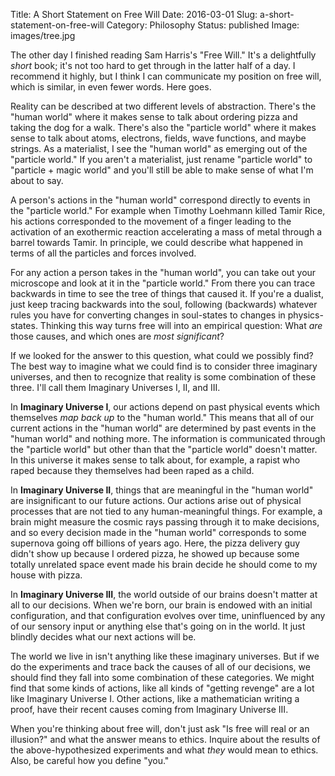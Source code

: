Title: A Short Statement on Free Will
Date: 2016-03-01
Slug: a-short-statement-on-free-will
Category: Philosophy
Status: published
Image: images/tree.jpg

The other day I finished reading Sam Harris's "Free Will." It's a delightfully
*short* book; it's not too hard to get through in the latter half of a day.
I recommend it highly, but I think I can communicate my position on free will,
which is similar, in even fewer words. Here goes.

Reality can be described at two different levels of abstraction. There's the
"human world" where it makes sense to talk about ordering pizza and taking the
dog for a walk. There's also the "particle world" where it makes sense to talk
about atoms, electrons, fields, wave functions, and maybe strings. As
a materialist, I see the "human world" as emerging out of the "particle world."
If you aren't a materialist, just rename "particle world" to "particle + magic
world" and you'll still be able to make sense of what I'm about to say.

A person's actions in the "human world" correspond directly to events in the
"particle world." For example when Timothy Loehmann killed Tamir Rice, his
actions corresponded to the movement of a finger leading to the activation of an
exothermic reaction accelerating a mass of metal through a barrel towards Tamir.
In principle, we could describe what happened in terms of all the particles and
forces involved.

For any action a person takes in the "human world", you can take out your
microscope and look at it in the "particle world." From there you can trace
backwards in time to see the tree of things that caused it. If you're a dualist,
just keep tracing backwards into the soul, following (backwards) whatever rules
you have for converting changes in soul-states to changes in physics-states.
Thinking this way turns free will into an empirical question: What *are* those
causes, and which ones are *most significant*?

If we looked for the answer to this question, what could we possibly find? The
best way to imagine what we could find is to consider three imaginary universes,
and then to recognize that reality is some combination of these three. I'll call
them Imaginary Universes I, II, and III.

In **Imaginary Universe I**, our actions depend on past physical events which
themselves *map back up* to the "human world." This means that all of our
current actions in the "human world" are determined by past events in the "human
world" and nothing more. The information is communicated through the "particle
world" but other than that the "particle world" doesn't matter. In this universe
it makes sense to talk about, for example, a rapist who raped because they
themselves had been raped as a child.

In **Imaginary Universe II**, things that are meaningful in the "human world"
are insignificant to our future actions. Our actions arise out of physical
processes that are not tied to any human-meaningful things. For example, a brain
might measure the cosmic rays passing through it to make decisions, and so every
decision made in the "human world" corresponds to some supernova going off
billions of years ago. Here, the pizza delivery guy didn't show up because
I ordered pizza, he showed up because some totally unrelated space event made
his brain decide he should come to my house with pizza.

In **Imaginary Universe III**, the world outside of our brains doesn't matter at
all to our decisions. When we're born, our brain is endowed with an initial
configuration, and that configuration evolves over time, uninfluenced by any of
our sensory input or anything else that's going on in the world. It just blindly
decides what our next actions will be.

The world we live in isn't anything like these imaginary universes. But if we do
the experiments and trace back the causes of all of our decisions, we should
find they fall into some combination of these categories. We might find that
some kinds of actions, like all kinds of "getting revenge" are a lot like
Imaginary Universe I. Other actions, like a mathematician writing a proof, have
their recent causes coming from Imaginary Universe III.

When you're thinking about free will, don't just ask "Is free will real or an
illusion?" and what the answer means to ethics. Inquire about the results of the
above-hypothesized experiments and what *they* would mean to ethics. Also, be
careful how you define "you."
